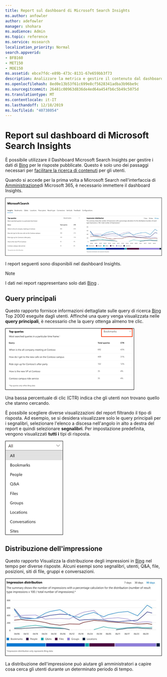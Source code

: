 ```yaml
---
title: Report sul dashboard di Microsoft Search Insights
ms.author: anfowler
author: adefowler
manager: shohara
ms.audience: Admin
ms.topic: reference
ms.service: mssearch
localization_priority: Normal
search.appverid:
- BFB160
- MET150
- MOE150
ms.assetid: ebce7fdc-e89b-473c-8131-67e659bb3f73
description: Analizzare la metrica e gestire il contenuto dal dashboard Insights in Microsoft Search
ms.openlocfilehash: 8ed0e13b53f61c699e8cf5628341adba3b96be9c
ms.sourcegitcommit: 26481c00963d836de4ed64a454fb6c5b49c5075d
ms.translationtype: MT
ms.contentlocale: it-IT
ms.lasthandoff: 12/18/2019
ms.locfileid: "40738054"
---
```

# <a name="microsoft-search-insights-dashboard-reports"></a>Report sul dashboard di Microsoft Search Insights

È possibile utilizzare il Dashboard Microsoft Search Insights per gestire i dati di [Bing](https://Bing.com) per le risposte pubblicate. Questo è solo uno dei passaggi necessari per [facilitare la ricerca di contenuti](make-content-easy-to-find.md) per gli utenti.

Quando si accede per la prima volta a Microsoft Search nell'interfaccia di [Amministrazione](https://admin.microsoft.com)di Microsoft 365, è necessario immettere il dashboard Insights.

![Insights-dashboard. png](media/Insights-dashboard.png)

I report seguenti sono disponibili nel dashboard Insights.

> [!NOTE]
> I dati nei report rappresentano solo dati [Bing](https://Bing.com) .

## <a name="top-queries"></a>Query principali

Questo rapporto fornisce informazioni dettagliate sulle query di ricerca [Bing](https://Bing.com) Top 2000 eseguite dagli utenti. Affinché una query venga visualizzata nelle **query principali**, è necessario che la query ottenga almeno tre clic.

![Report delle query principali con le intestazioni di tabella: query, Total query e frequenza di clic.](media/Insights-topqueries.png)

Una bassa percentuale di clic (CTR) indica che gli utenti non trovano quello che stanno cercando.

È possibile scegliere diverse visualizzazioni del report filtrando il tipo di risposta. Ad esempio, se si desidera visualizzare solo le query principali per i segnalibri, selezionare l'elenco a discesa nell'angolo in alto a destra del report e quindi selezionare **segnalibri**. Per impostazione predefinita, vengono visualizzati **tutti i** tipi di risposta.

![Filtrare il rapporto query principali in base ai segnalibri, agli utenti, alle&A, ai file, ai gruppi, alle posizioni, alle conversazioni e ai siti](media/Insights-topqueries-dropdown.png)

## <a name="impression-distribution"></a>Distribuzione dell'impressione

Questo rapporto Visualizza la distribuzione degli impressioni in [Bing](https://Bing.com) nel tempo per diverse risposte. Alcuni esempi sono segnalibri, utenti, Q&A, file, posizioni, siti di file, gruppi e conversazioni.

![Report impressioni con 90 giorni selezionati come periodo di tempo.](media/Insights-impressions.png)

La distribuzione dell'impressione può aiutare gli amministratori a capire cosa cerca gli utenti durante un determinato periodo di tempo.
